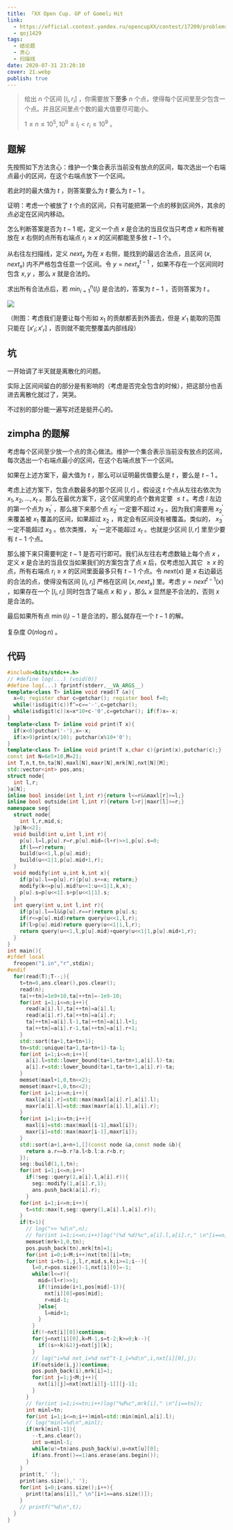 ```yaml
---
title: 「XX Open Cup. GP of Gomel」Hit
link:
  - https://official.contest.yandex.ru/opencupXX/contest/17209/problems/H/
  - qoj1429
tags:
  - 结论题
  - 贪心
  - 扫描线
date: 2020-07-31 23:20:10
cover: 21.webp
publish: true
---
```


> 给出 $n$ 个区间 $[l_i, r_i]$ ，你需要放下**至多** $n$ 个点，使得每个区间里至少包含一个点。并且区间里点个数的最大值要尽可能小。
> 
> $1 \le n \le 10^5, 10^9 \le l_i < r_i \le 10^9$ 。

<!--more-->

## 题解

先按照如下方法贪心：维护一个集合表示当前没有放点的区间，每次选出一个右端点最小的区间，在这个右端点放下一个区间。

若此时的最大值为 $t$ ，则答案要么为 $t$ 要么为 $t-1$ 。

证明：考虑一个被放了 $t$ 个点的区间，只有可能把第一个点的移到区间外，其余的点必定在区间内移动。

怎么判断答案是否为 $t-1$ 呢，定义一个点 $x$ 是合法的当且仅当只考虑 $x$ 和所有被放在 $x$ 右侧的点所有右端点 $r_i\geq x$ 的区间都能至多放 $t-1$ 个。

从右往左扫描线，定义 $next_x$ 为在 $x$ 右侧，能找到的最远合法点，且区间 $(x, next_x)$ 内不严格包含任意一个区间。令 $y=next^{t-1}_x$ ，如果不存在一个区间同时包含 $x, y$ ，那么 $x$ 就是合法的。

求出所有合法点后，若 $min_{i=1}^n (l_i)$ 是合法的，答案为 $t-1$ ，否则答案为 $t$ 。

![](https://static.memset0.cn/img/v1/20200731225233.png)

（附图：考虑我们是要让每个形如 $x_1$ 的贡献都丢到外面去，但是 $x'_1$ 能取的范围只能在 $[x'_l; x'_r]$ ，否则就不能完整覆盖内部线段）

## 坑

一开始调了半天就是离散化的问题。

实际上区间间留白的部分是有影响的（考虑是否完全包含的时候），把这部分也丢进去离散化就过了，哭哭。

不过别的部分能一遍写对还是挺开心的。

## zimpha 的题解

考虑每个区间至少放一个点的贪心做法。维护一个集合表示当前没有放点的区间，每次选出一个右端点最小的区间，在这个右端点放下一个区间。

如果在上述方案下，最大值为 $t$ ，那么可以证明最优值要么是 $t$ ，要么是 $t-1$ 。

考虑上述方案下，包含点数最多的那个区间 $[l, r]$ 。假设这 $t$ 个点从左往右依次为 $x_1, x_2, \dots, x_t$ 。那么在最优方案下，这个区间里的点个数肯定要 $\le t$ 。考虑 $l$ 左边的第一个点为 $x^\prime_1$ ，那么接下来那个点 $x^\prime_2$ 一定要不超过 $x_2$ 。因为我们需要用 $x^\prime_2$ 来覆盖被 $x_1$ 覆盖的区间，如果超过 $x_2$ ，肯定会有区间没有被覆盖。类似的， $x^\prime_3$ 一定不能超过 $x_3$ 。依次类推， $x^\prime_t$ 一定不能超过 $x_t$ 。也就是少区间 $[l, r]$ 里至少要有 $t-1$ 个点。

那么接下来只需要判定 $t-1$ 是否可行即可。我们从左往右考虑数轴上每个点 $x$ ，定义 $x$ 是合法的当且仅当如果我们的方案包含了点 $x$ 后，仅考虑加入其它 $\ge x$ 的点，所有右端点 $r_i \ge x$ 的区间里面最多只有 $t-1$ 个点。令 $next(x)$ 是 $x$ 右边最远的合法的点，使得没有区间 $[l_i, r_i]$ 严格在区间 $[x, next_x]$ 里。考虑 $y=next^{t-1}(x)$ ，如果存在一个 $[l_i, r_i]$ 同时包含了端点 $x$ 和 $y$ ，那么 $x$ 显然是不合法的，否则 $x$ 是合法的。

最后如果所有点 $\min(l_i)-1$ 是合法的，那么就存在一个 $t-1$ 的解。

复杂度 $O(n \log n)$ 。

## 代码

```cpp
#include<bits/stdc++.h>
// #define log(...) (void(0))
#define log(...) fprintf(stderr,__VA_ARGS__)
template<class T> inline void read(T &x){
  x=0; register char c=getchar(); register bool f=0;
  while(!isdigit(c))f^=c=='-',c=getchar();
  while(isdigit(c))x=x*10+c-'0',c=getchar(); if(f)x=-x;
}
template<class T> inline void print(T x){
  if(x<0)putchar('-'),x=-x;
  if(x>9)print(x/10); putchar(x%10+'0');
}
template<class T> inline void print(T x,char c){print(x),putchar(c);}
const int N=6e5+10,M=21;
int T,n,t,tn,ta[N],maxl[N],maxr[N],mrk[N],nxt[N][M];
std::vector<int> pos,ans;
struct node{
  int l,r;
}a[N];
inline bool inside(int l,int r){return l<=r&&maxl[r]>=l;}
inline bool outside(int l,int r){return l>r||maxr[l]>=r;}
namespace seg{
  struct node{
    int l,r,mid,s;
  }p[N<<2];
  void build(int u,int l,int r){
    p[u].l=l,p[u].r=r,p[u].mid=(l+r)>>1,p[u].s=0;
    if(l==r)return;
    build(u<<1,l,p[u].mid);
    build(u<<1|1,p[u].mid+1,r);
  }
  void modify(int u,int k,int x){
    if(p[u].l==p[u].r){p[u].s+=x; return;}
    modify(k<=p[u].mid?u<<1:u<<1|1,k,x);
    p[u].s=p[u<<1].s+p[u<<1|1].s;
  }
  int query(int u,int l,int r){
    if(p[u].l==l&&p[u].r==r)return p[u].s;
    if(r<=p[u].mid)return query(u<<1,l,r);
    if(l>p[u].mid)return query(u<<1|1,l,r);
    return query(u<<1,l,p[u].mid)+query(u<<1|1,p[u].mid+1,r);
  }
}
int main(){
#ifdef local
  freopen("1.in","r",stdin);
#endif
  for(read(T);T--;){
    t=tn=0,ans.clear(),pos.clear();
    read(n);
    ta[++tn]=1e9+10,ta[++tn]=-1e9-10;
    for(int i=1;i<=n;i++){
      read(a[i].l),ta[++tn]=a[i].l;
      read(a[i].r),ta[++tn]=a[i].r;
      ta[++tn]=a[i].l-1,ta[++tn]=a[i].l+1;
      ta[++tn]=a[i].r-1,ta[++tn]=a[i].r+1;
    }
    std::sort(ta+1,ta+tn+1);
    tn=std::unique(ta+1,ta+tn+1)-ta-1;
    for(int i=1;i<=n;i++){
      a[i].l=std::lower_bound(ta+1,ta+tn+1,a[i].l)-ta;
      a[i].r=std::lower_bound(ta+1,ta+tn+1,a[i].r)-ta;
    }
    memset(maxl+1,0,tn<<2);
    memset(maxr+1,0,tn<<2);
    for(int i=1;i<=n;i++){
      maxl[a[i].r]=std::max(maxl[a[i].r],a[i].l);
      maxr[a[i].l]=std::max(maxr[a[i].l],a[i].r);
    }
    for(int i=1;i<=tn;i++){
      maxl[i]=std::max(maxl[i-1],maxl[i]);
      maxr[i]=std::max(maxr[i-1],maxr[i]);
    }
    std::sort(a+1,a+n+1,[](const node &a,const node &b){
      return a.r==b.r?a.l<b.l:a.r<b.r;
    });
    seg::build(1,1,tn);
    for(int i=1;i<=n;i++)
      if(!seg::query(1,a[i].l,a[i].r)){
        seg::modify(1,a[i].r,1);
        ans.push_back(a[i].r);
      }
    for(int i=1;i<=n;i++){
      t=std::max(t,seg::query(1,a[i].l,a[i].r));
    }
    if(t>1){
      // log(">> %d\n",n);
      // for(int i=1;i<=n;i++)log("(%d %d)%c",a[i].l,a[i].r," \n"[i==n]);
      memset(mrk+1,0,tn);
      pos.push_back(tn),mrk[tn]=1;
      for(int i=0;i<M;i++)nxt[tn][i]=tn;
      for(int i=tn-1,j,l,r,mid,s,k;i>=1;i--){
        l=0,r=pos.size()-1,nxt[i][0]=-1;
        while(l<=r){
          mid=(l+r)>>1;
          if(!inside(i+1,pos[mid]-1)){
            nxt[i][0]=pos[mid];
            r=mid-1;
          }else{
            l=mid+1;
          }
        }
        if(!~nxt[i][0])continue;
        for(j=nxt[i][0],k=M-1,s=t-2;k>=0;k--){
          if((s>>k)&1)j=nxt[j][k];
        }
        // log("i=%d nxt_i=%d nxt^t-1_i=%d\n",i,nxt[i][0],j);
        if(outside(i,j))continue;
        pos.push_back(i),mrk[i]=1;
        for(int j=1;j<M;j++){
          nxt[i][j]=nxt[nxt[i][j-1]][j-1];
        }
      }
      // for(int i=1;i<=tn;i++)log("%d%c",mrk[i]," \n"[i==tn]);
      int minl=tn;
      for(int i=1;i<=n;i++)minl=std::min(minl,a[i].l);
      // log("minl=%d\n",minl);
      if(mrk[minl-1]){
        --t,ans.clear();
        int u=minl-1;
        while(u!=tn)ans.push_back(u),u=nxt[u][0];
        if(ans.front()==1)ans.erase(ans.begin());
      }
    }
    print(t,' ');
    print(ans.size(),' ');
    for(int i=0;i<ans.size();i++){
      print(ta[ans[i]]," \n"[i+1==ans.size()]);
    }
    // printf("%d\n",t);
  }
}
```